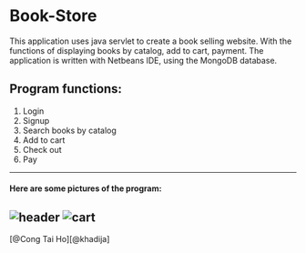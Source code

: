 # Book-Store
This application uses java servlet to create a book selling website. With the functions of displaying books by catalog, add to cart, payment. The application is written with Netbeans IDE, using the MongoDB database.
## Program functions:
1. Login
2. Signup
3. Search books by catalog
4. Add to cart
5. Check out
6. Pay
---
#### Here are some pictures of the program:
![header](https://github.com/congtaiho/Book-Store/blob/main/Cr%C3%A9ation%20sans%20titre.jpg)
![cart](https://github.com/congtaiho/Book-Store/assets/132761655/d8b28c21-30a8-45ef-9c44-201e0b4feff6)
---
[@Cong Tai Ho][@khadija]



